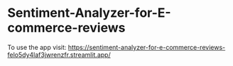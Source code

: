 # Sentiment-Analyzer-for-E-commerce-reviews

To use the app visit: https://sentiment-analyzer-for-e-commerce-reviews-felo5dy4laf3jwrenzfr.streamlit.app/
